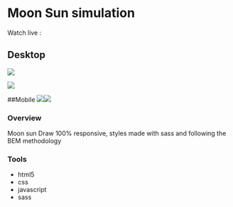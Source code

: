 # Moon Sun simulation 
 
 Watch live :

## Desktop
![](https://scontent.fbog2-5.fna.fbcdn.net/v/t39.30808-6/274948647_173925074962885_6290429063873832199_n.png?_nc_cat=110&ccb=1-5&_nc_sid=730e14&_nc_ohc=QBvGg1-TYlIAX_atrD-&_nc_ht=scontent.fbog2-5.fna&oh=00_AT9cOiTyxRTRfEW2DABcJXVFdlBQ1vvN8mC5UsfWbpPfUw&oe=622405CC)

![](https://scontent.fbog2-3.fna.fbcdn.net/v/t39.30808-6/274922954_173925071629552_3159740982298815699_n.png?_nc_cat=106&ccb=1-5&_nc_sid=730e14&_nc_ohc=rnVT-LB24wkAX_ql-SN&tn=BsSK83PwEuTDTdzs&_nc_ht=scontent.fbog2-3.fna&oh=00_AT9NpHcalWuHk8_8GTC_ZyCmHtOuTaZSNbdqFVaLiS_F3w&oe=62255D59)

##Mobile
![](https://scontent.fbog2-5.fna.fbcdn.net/v/t39.30808-6/274886944_173925024962890_6389105056671938480_n.png?_nc_cat=111&ccb=1-5&_nc_sid=730e14&_nc_ohc=EgCr_gHoc3AAX9c5yoL&_nc_ht=scontent.fbog2-5.fna&oh=00_AT-LCeulNxBTUUNcNFTmhHnBwWXv-Zaf8i3yTjjktToR3A&oe=6224C3D8)![](https://scontent.fbog2-3.fna.fbcdn.net/v/t39.30808-6/274981160_173925034962889_2231333506516583623_n.png?_nc_cat=102&ccb=1-5&_nc_sid=730e14&_nc_ohc=p9LyFkDmSIoAX-UdFxz&_nc_ht=scontent.fbog2-3.fna&oh=00_AT_vg3v9cl4llR0X0txrXDb5JDBU96Mftto7tV3W6G2sRA&oe=62255CE4)

### Overview
Moon sun Draw 100% responsive, styles made with sass and following the BEM methodology  

### Tools
- html5
- css
- javascript
- sass

